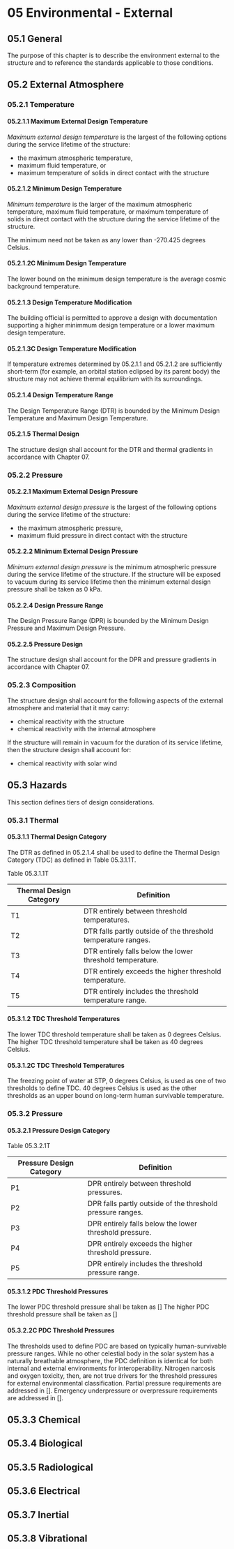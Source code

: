 # 05 Environmental - External

## 05.1 General
The purpose of this chapter is to describe the environment external to the structure and to reference the standards applicable to those conditions.

## 05.2 External Atmosphere
### 05.2.1 Temperature
#### 05.2.1.1 Maximum External Design Temperature
*Maximum external design temperature* is the largest of the following options during the service lifetime of the structure:
- the maximum atmospheric temperature,
- maximum fluid temperature, or
- maximum temperature of solids in direct contact with the structure

#### 05.2.1.2 Minimum Design Temperature
*Minimum temperature* is the larger of the maximum atmospheric temperature, maximum fluid temperature, or maximum temperature of solids in direct contact with the structure during the service lifetime of the structure.

The minimum need not be taken as any lower than -270.425 degrees Celsius.

#### 05.2.1.2C Minimum Design Temperature
The lower bound on the minimum design temperature is the average cosmic background temperature.

#### 05.2.1.3 Design Temperature Modification
The building official is permitted to approve a design with documentation supporting a higher minimmum design temperature or a lower maximum design temperature.

#### 05.2.1.3C Design Temperature Modification
If temperature extremes determined by 05.2.1.1 and 05.2.1.2 are sufficiently short-term (for example, an orbital station eclipsed by its parent body) the structure may not achieve thermal equilibrium with its surroundings.

#### 05.2.1.4 Design Temperature Range
The Design Temperature Range (DTR) is bounded by the Minimum Design Temperature and Maximum Design Temperature.

#### 05.2.1.5 Thermal Design
The structure design shall account for the DTR and thermal gradients in accordance with Chapter 07.

### 05.2.2 Pressure
#### 05.2.2.1 Maximum External Design Pressure
*Maximum external design pressure* is the largest of the following options during the service lifetime of the structure:
- the maximum atmospheric pressure,
- maximum fluid pressure in direct contact with the structure

#### 05.2.2.2 Minimum External Design Pressure
*Minimum external design pressure* is the minimum atmospheric pressure during the service lifetime of the structure. If the structure will be exposed to vacuum during its service lifetime then the minimum external design pressure shall be taken as 0 kPa.

#### 05.2.2.4 Design Pressure Range
The Design Pressure Range (DPR) is bounded by the Minimum Design Pressure and Maximum Design Pressure.

#### 05.2.2.5 Pressure Design
The structure design shall account for the DPR and pressure gradients in accordance with Chapter 07.

### 05.2.3 Composition

The structure design shall account for the following aspects of the external atmosphere and material that it may carry:

- chemical reactivity with the structure
- chemical reactivity with the internal atmosphere

If the structure will remain in vacuum for the duration of its service lifetime, then the structure design shall account for:

- chemical reactivity with solar wind

## 05.3 Hazards
This section defines tiers of design considerations.

### 05.3.1 Thermal
#### 05.3.1.1 Thermal Design Category
The DTR as defined in 05.2.1.4 shall be used to define the Thermal Design Category (TDC) as defined in Table 05.3.1.1T.

Table 05.3.1.1T

| Thermal Design Category | Definition |
| ----------- | ----------- |
| T1 | DTR entirely between threshold temperatures. |
| T2 | DTR falls partly outside of the threshold temperature ranges. |
| T3 | DTR entirely falls below the lower threshold temperature. |
| T4 | DTR entirely exceeds the higher threshold temperature. |
| T5 | DTR entirely includes the threshold temperature range. |

#### 05.3.1.2 TDC Threshold Temperatures
The lower TDC threshold temperature shall be taken as 0 degrees Celsius.
The higher TDC threshold temperature shall be taken as 40 degrees Celsius.

#### 05.3.1.2C TDC Threshold Temperatures
The freezing point of water at STP, 0 degrees Celsius, is used as one of two thresholds to define TDC. 40 degrees Celsius is used as the other thresholds as an upper bound on long-term human survivable temperature.

### 05.3.2 Pressure
#### 05.3.2.1 Pressure Design Category

Table 05.3.2.1T

| Pressure Design Category | Definition |
| ----------- | ----------- |
| P1 | DPR entirely between threshold pressures. |
| P2 | DPR falls partly outside of the threshold pressure ranges. |
| P3 | DPR entirely falls below the lower threshold pressure. |
| P4 | DPR entirely exceeds the higher threshold pressure. |
| P5 | DPR entirely includes the threshold pressure range. |

#### 05.3.1.2 PDC Threshold Pressures
The lower PDC threshold pressure shall be taken as []
The higher PDC threshold pressure shall be taken as []

#### 05.3.2.2C PDC Threshold Pressures
The thresholds used to define PDC are based on typically human-survivable pressure ranges. While no other celestial body in the solar system has a naturally breathable atmosphere, the PDC definition is identical for both internal and external environments for interoperability. Nitrogen narcosis and oxygen toxicity, then, are not true drivers for the threshold pressures for external environmental classification. Partial pressure requirements are addressed in []. Emergency underpressure or overpressure requirements are addressed in [].

## 05.3.3 Chemical

## 05.3.4 Biological

## 05.3.5 Radiological

## 05.3.6 Electrical

## 05.3.7 Inertial

## 05.3.8 Vibrational
